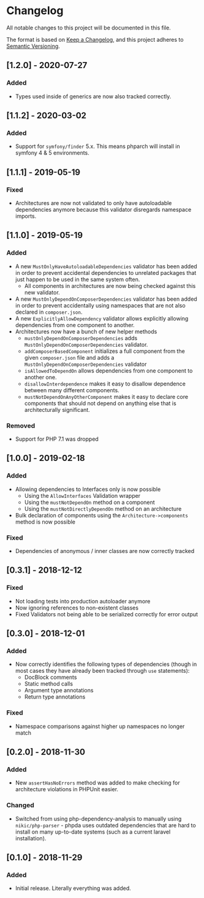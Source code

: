 # Changelog
All notable changes to this project will be documented in this file.

The format is based on [Keep a Changelog](https://keepachangelog.com/en/1.0.0/),
and this project adheres to [Semantic Versioning](https://semver.org/spec/v2.0.0.html).

## [1.2.0] - 2020-07-27
### Added
- Types used inside of generics are now also tracked correctly.

## [1.1.2] - 2020-03-02
### Added
- Support for `symfony/finder` 5.x. This means phparch will install in symfony 4 & 5 environments.

## [1.1.1] - 2019-05-19
### Fixed
- Architectures are now not validated to only have autoloadable dependencies anymore because
  this validator disregards namespace imports.

## [1.1.0] - 2019-05-19
### Added
- A new `MustOnlyHaveAutoloadableDependencies` validator has been added in order to prevent accidental dependencies
  to unrelated packages that just happen to be used in the same system often.
    - All components in architectures are now being checked against this new validator.
- A new `MustOnlyDependOnComposerDependencies` validator has been added in order to prevent accidentally using
  namespaces that are not also declared in `composer.json`.
- A new `ExplicitlyAllowDependency` validator allows explicitly allowing dependencies from one component to another.
- Architectures now have a bunch of new helper methods
    - `mustOnlyDependOnComposerDependencies` adds `MustOnlyDependOnComposerDependencies` validator.
    - `addComposerBasedComponent` initializes a full component from the given `composer.json` file and
      adds a `MustOnlyDependOnComposerDependencies` validator
    - `isAllowedToDependOn` allows dependencies from one component to another one.
    - `disallowInterdependence` makes it easy to disallow dependence between many different components.
    - `mustNotDependOnAnyOtherComponent` makes it easy to declare core components that should not depend on
      anything else that is architecturally significant.
    
### Removed
- Support for PHP 7.1 was dropped

## [1.0.0] - 2019-02-18
### Added
- Allowing dependencies to Interfaces only is now possible
    - Using the `AllowInterfaces` Validation wrapper
    - Using the `mustNotDependOn` method on a component
    - Using the `mustNotDirectlyDependOn` method on an architecture
- Bulk declaration of components using the `Architecture->components` method is now possible

### Fixed
- Dependencies of anonymous / inner classes are now correctly tracked


## [0.3.1] - 2018-12-12
### Fixed
- Not loading tests into production autoloader anymore
- Now ignoring references to non-existent classes
- Fixed Validators not being able to be serialized correctly for error output


## [0.3.0] - 2018-12-01
### Added
- Now correctly identifies the following types of dependencies (though in most cases they have already been tracked through `use` statements):
    - DocBlock comments
    - Static method calls
    - Argument type annotations
    - Return type annotations

### Fixed
- Namespace comparisons against higher up namespaces no longer match


## [0.2.0] - 2018-11-30
### Added
- New `assertHasNoErrors` method was added to make checking for architecture violations in PHPUnit easier.

### Changed
- Switched from using php-dependency-analysis to manually using `nikic/php-parser` - phpda uses outdated dependencies
  that are hard to install on many up-to-date systems (such as a current laravel installation).


## [0.1.0] - 2018-11-29
### Added
- Initial release. Literally everything was added.
